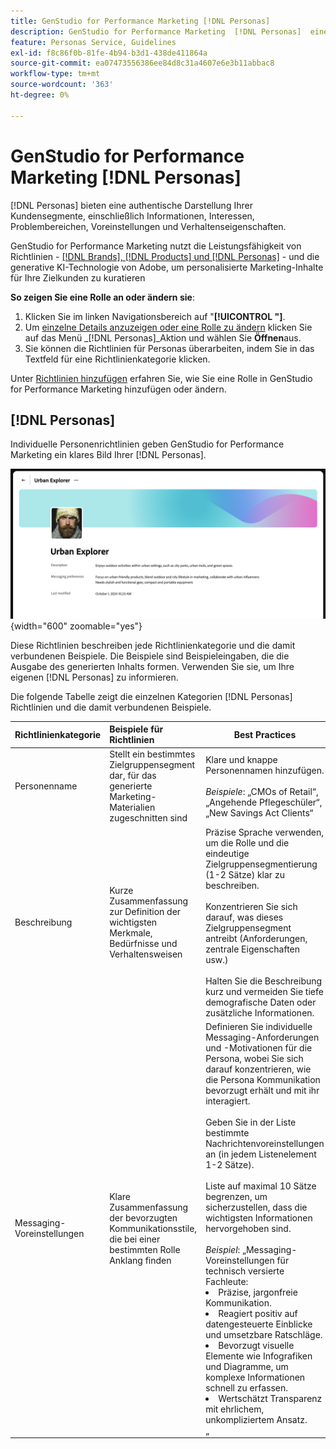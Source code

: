 ```yaml
---
title: GenStudio for Performance Marketing [!DNL Personas]
description: GenStudio for Performance Marketing  [!DNL Personas]  eine wahre Darstellung Ihrer Kundensegmente, in der deren Interessen, Probleme, Vorlieben und Verhaltenseigenschaften erfasst werden.
feature: Personas Service, Guidelines
exl-id: f8c86f0b-81fe-4b94-b3d1-438de411864a
source-git-commit: ea07473556386ee84d8c31a4607e6e3b11abbac8
workflow-type: tm+mt
source-wordcount: '363'
ht-degree: 0%

---
```


# GenStudio for Performance Marketing [!DNL Personas]

[!DNL Personas] bieten eine authentische Darstellung Ihrer Kundensegmente, einschließlich Informationen, Interessen, Problembereichen, Voreinstellungen und Verhaltenseigenschaften.

GenStudio for Performance Marketing nutzt die Leistungsfähigkeit von Richtlinien - [[!DNL Brands],  [!DNL Products] und  [!DNL Personas]](overview.md) - und die generative KI-Technologie von Adobe, um personalisierte Marketing-Inhalte für Ihre Zielkunden zu kuratieren&#x200B;

**So zeigen Sie eine Rolle an oder ändern sie**:

1. Klicken Sie im linken Navigationsbereich auf &quot;**[!UICONTROL &quot;]**.
1. Um [einzelne Details anzuzeigen oder eine Rolle zu ändern](add-guidelines.md#manage-personas) klicken Sie auf das Menü _[!DNL Personas]_Aktion und wählen Sie **Öffnen**aus.
1. Sie können die Richtlinien für Personas überarbeiten, indem Sie in das Textfeld für eine Richtlinienkategorie klicken.

Unter [Richtlinien hinzufügen](add-guidelines.md) erfahren Sie, wie Sie eine Rolle in GenStudio for Performance Marketing hinzufügen oder ändern.

## [!DNL Personas]

Individuelle Personenrichtlinien geben GenStudio for Performance Marketing ein klares Bild Ihrer [!DNL Personas].

![Persona-Richtlinien](/help/assets/personas.png){width="600" zoomable="yes"}

Diese Richtlinien beschreiben jede Richtlinienkategorie und die damit verbundenen Beispiele. Die Beispiele sind Beispieleingaben, die die Ausgabe des generierten Inhalts formen. Verwenden Sie sie, um Ihre eigenen [!DNL Personas] zu informieren.

Die folgende Tabelle zeigt die einzelnen Kategorien [!DNL Personas] Richtlinien und die damit verbundenen Beispiele.

| Richtlinienkategorie | Beispiele für Richtlinien | Best Practices |
| ------------------| :---------- |-------------|
| Personenname | Stellt ein bestimmtes Zielgruppensegment dar, für das generierte Marketing-Materialien zugeschnitten sind | Klare und knappe Personennamen hinzufügen.<br><br>_Beispiele_: „CMOs of Retail“, „Angehende Pflegeschüler“, „New Savings Act Clients“ |
| Beschreibung | Kurze Zusammenfassung zur Definition der wichtigsten Merkmale, Bedürfnisse und Verhaltensweisen | Präzise Sprache verwenden, um die Rolle und die eindeutige Zielgruppensegmentierung (1-2 Sätze) klar zu beschreiben.<br><br>Konzentrieren Sie sich darauf, was dieses Zielgruppensegment antreibt (Anforderungen, zentrale Eigenschaften usw.)<br><br>Halten Sie die Beschreibung kurz und vermeiden Sie tiefe demografische Daten oder zusätzliche Informationen. |
| Messaging-Voreinstellungen | Klare Zusammenfassung der bevorzugten Kommunikationsstile, die bei einer bestimmten Rolle Anklang finden | Definieren Sie individuelle Messaging-Anforderungen und -Motivationen für die Persona, wobei Sie sich darauf konzentrieren, wie die Persona Kommunikation bevorzugt erhält und mit ihr interagiert.<br><br>Geben Sie in der Liste bestimmte Nachrichtenvoreinstellungen an (in jedem Listenelement 1-2 Sätze).<br><br>Liste auf maximal 10 Sätze begrenzen, um sicherzustellen, dass die wichtigsten Informationen hervorgehoben sind.<br><br>_Beispiel_: „Messaging-Voreinstellungen für technisch versierte Fachleute:<li>Präzise, jargonfreie Kommunikation.</li><li>Reagiert positiv auf datengesteuerte Einblicke und umsetzbare Ratschläge.</li><li>Bevorzugt visuelle Elemente wie Infografiken und Diagramme, um komplexe Informationen schnell zu erfassen.</li><li>Wertschätzt Transparenz mit ehrlichem, unkompliziertem Ansatz.</li>„ |
